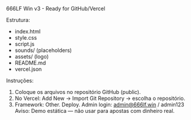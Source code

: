 666LF Win v3 - Ready for GitHub/Vercel

Estrutura:
- index.html
- style.css
- script.js
- sounds/ (placeholders)
- assets/ (logo)
- README.md
- vercel.json

Instruções:
1. Coloque os arquivos no repositório GitHub (public).
2. No Vercel: Add New -> Import Git Repository -> escolha o repositório.
3. Framework: Other. Deploy.
Admin login: admin@666lf.win / admin123
Aviso: Demo estática — não usar para apostas com dinheiro real.
